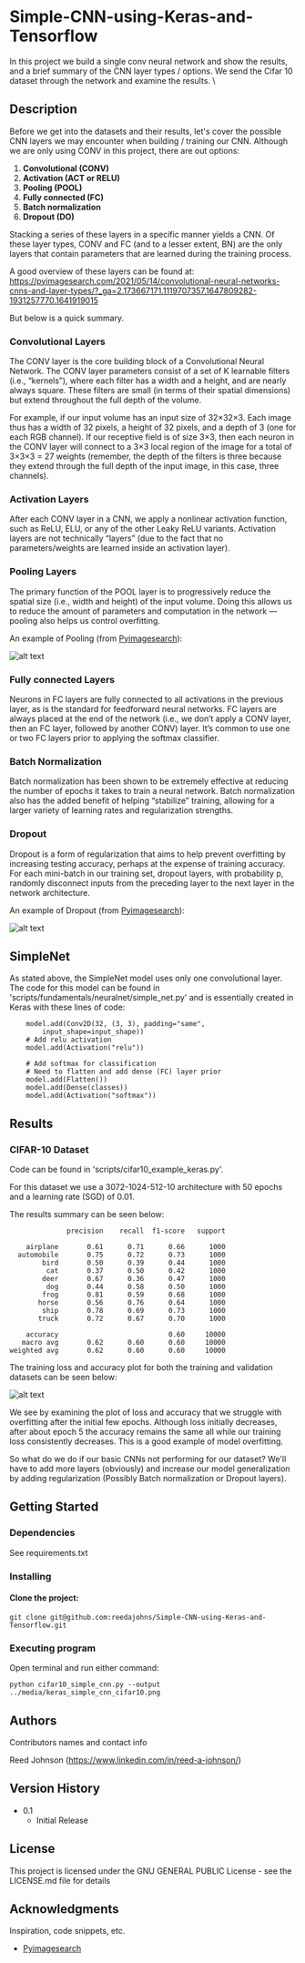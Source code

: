 # Simple-CNN-using-Keras-and-Tensorflow
In this project we build a single conv neural network and show the results, and a brief summary of the CNN layer types / options.
We send the Cifar 10 dataset through the network and examine the results.
\
## Description

Before we get into the datasets and their results, let's cover the possible CNN layers we may encounter when building / training
our CNN. Although we are only using CONV in this project, there are out options:
1. **Convolutional (CONV)**
2. **Activation (ACT or RELU)**
3. **Pooling (POOL)**
4. **Fully connected (FC)**
5. **Batch normalization**
6. **Dropout (DO)**

Stacking a series of these layers in a specific manner yields a CNN. Of these layer types, CONV and FC (and to a lesser extent, BN) 
are the only layers that contain parameters that are learned during the training process.

A good overview of these layers can be found at:  
https://pyimagesearch.com/2021/05/14/convolutional-neural-networks-cnns-and-layer-types/?_ga=2.173667171.1119707357.1647809282-1931257770.1641919015

But below is a quick summary.

### Convolutional Layers
The CONV layer is the core building block of a Convolutional Neural Network. The CONV layer parameters consist of a set of K
learnable filters (i.e., “kernels”), where each filter has a width and a height, and are nearly always square. These filters
are small (in terms of their spatial dimensions) but extend throughout the full depth of the volume.

For example, if our input volume has an input size of 32×32×3. Each image thus has a width of 32 pixels, a height of 32 pixels, and a depth of
3 (one for each RGB channel). If our receptive field is of size 3×3, then each neuron in the CONV layer will connect to a 3×3
local region of the image for a total of 3×3×3 = 27 weights (remember, the depth of the filters is three because they extend through
the full depth of the input image, in this case, three channels).

### Activation Layers
After each CONV layer in a CNN, we apply a nonlinear activation function, such as ReLU, ELU, or any of the other Leaky ReLU variants.
Activation layers are not technically “layers” (due to the fact that no parameters/weights are learned inside an activation layer).

### Pooling Layers
The primary function of the POOL layer is to progressively reduce the spatial size (i.e., width and height) of the input volume.
Doing this allows us to reduce the amount of parameters and computation in the network — pooling also helps us control overfitting.

An example of Pooling (from [Pyimagesearch](https://pyimagesearch.com/2021/05/14/convolutional-neural-networks-cnns-and-layer-types/?_ga=2.173667171.1119707357.1647809282-1931257770.1641919015)):  

![alt text](media/max_pooling_demo.webp)

### Fully connected Layers
Neurons in FC layers are fully connected to all activations in the previous layer, as is the standard for feedforward neural networks. 
FC layers are always placed at the end of the network (i.e., we don’t apply a CONV layer, then an FC layer, followed by another CONV) layer.
It’s common to use one or two FC layers prior to applying the softmax classifier.

### Batch Normalization
Batch normalization has been shown to be extremely effective at reducing the number of epochs it takes to train a neural network.
Batch normalization also has the added benefit of helping “stabilize” training, allowing for a larger variety of learning rates and regularization strengths.

### Dropout
Dropout is a form of regularization that aims to help prevent overfitting by increasing testing accuracy, perhaps
at the expense of training accuracy. For each mini-batch in our training set, dropout layers, with probability p, randomly
disconnect inputs from the preceding layer to the next layer in the network architecture.

An example of Dropout (from [Pyimagesearch](https://pyimagesearch.com/2021/05/14/convolutional-neural-networks-cnns-and-layer-types/?_ga=2.173667171.1119707357.1647809282-1931257770.1641919015)):  

![alt text](media/dropout.webp)

## SimpleNet

As stated above, the SimpleNet model uses only one convolutional layer.
The code for this model can be found in 'scripts/fundamentals/neuralnet/simple_net.py' and is essentially created in Keras
with these lines of code:

```buildoutcfg
    model.add(Conv2D(32, (3, 3), padding="same",
        input_shape=input_shape))
    # Add relu activation
    model.add(Activation("relu"))
    
    # Add softmax for classification
    # Need to flatten and add dense (FC) layer prior
    model.add(Flatten())
    model.add(Dense(classes))
    model.add(Activation("softmax"))
```

## Results

### CIFAR-10 Dataset
Code can be found in 'scripts/cifar10_example_keras.py'.  

For this dataset we use a 3072-1024-512-10 architecture with 50 epochs and a learning
rate (SGD) of 0.01.

The results summary can be seen below:
```buildoutcfg
              precision    recall  f1-score   support

    airplane       0.61      0.71      0.66      1000
  automobile       0.75      0.72      0.73      1000
        bird       0.50      0.39      0.44      1000
         cat       0.37      0.50      0.42      1000
        deer       0.67      0.36      0.47      1000
         dog       0.44      0.58      0.50      1000
        frog       0.81      0.59      0.68      1000
       horse       0.56      0.76      0.64      1000
        ship       0.78      0.69      0.73      1000
       truck       0.72      0.67      0.70      1000

    accuracy                           0.60     10000
   macro avg       0.62      0.60      0.60     10000
weighted avg       0.62      0.60      0.60     10000
```

The training loss and accuracy plot for both the training and validation 
datasets can be seen below:

![alt text](media/keras_simple_cnn_cifar10.png)

We see by examining the plot of loss and accuracy that we
struggle with overfitting after the initial few epochs. Although loss initially decreases, after about epoch 5 the accuracy remains 
the same all while our training loss consistently decreases. This is a good example of model overfitting.  

So what do we do if our basic CNNs not performing for our dataset? We'll have to add more layers (obviously)
and increase our model generalization by adding regularization (Possibly Batch normalization or Dropout layers). 

## Getting Started

### Dependencies

See requirements.txt

### Installing

#### Clone the project:
```
git clone git@github.com:reedajohns/Simple-CNN-using-Keras-and-Tensorflow.git
```

### Executing program

Open terminal and run either command:
```
python cifar10_simple_cnn.py --output ../media/keras_simple_cnn_cifar10.png
```

## Authors

Contributors names and contact info

Reed Johnson (https://www.linkedin.com/in/reed-a-johnson/)

## Version History

* 0.1
    * Initial Release

## License

This project is licensed under the GNU GENERAL PUBLIC License - see the LICENSE.md file for details

## Acknowledgments

Inspiration, code snippets, etc.
* [Pyimagesearch](https://pyimagesearch.com/2021/05/22/a-gentle-guide-to-training-your-first-cnn-with-keras-and-tensorflow/?_ga=2.248616903.1119707357.1647809282-1931257770.1641919015)